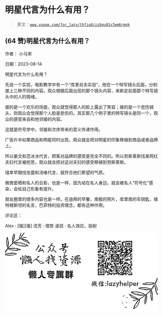 # 明星代言为什么有用？

> 原文：[`www.yuque.com/for_lazy/thfiu8/zzbgu91s7wm6rmgk`](https://www.yuque.com/for_lazy/thfiu8/zzbgu91s7wm6rmgk)



## (64 赞)明星代言为什么有用？ 

作者： 小马宋 

日期：2023-08-14 

明星代言为什么有用？ 

先说一个实验，电影教学中有一个“库里肖夫实验”，他在一个特写镜头后面，分别接上三种不同的内容。观众根据后面出现的那个镜头内容，来断定前面那个特写镜头中的人的情绪。 

接的是一个欢乐的场面，观众就觉得那人的脸上露出了笑容；接的是一个悲伤镜头，则观众会觉得那个人脸是悲伤的。其实那几个例子里的特写镜头是同一个，观众的感受来自和他邻接的内容。 

这就是符号学中，邻接和次序带来的意义传递作用。 

广告片中如果商品和明星同时出现，观众就会把对明星的印象移植到商品或者品牌上。 

所以姜文和范冰冰代言，顾客对品牌的感受是完全不同的。所以劳斯莱斯找某网红夫妇代言被挖苦，观众就会把对这对夫妇的感受移植到劳斯莱斯。 

瑞幸早期找张震和汤唯代言，就符合他们希望的气质。 

微商爱晒和名人的合影，也是一样，因为站在名人身边，就会被名人“符号化”感染，会给自己形象有提升。 

朋友圈里的很多内容也是一样。在迪拜的早餐，南极的照片，库里南的车钥匙，维特根斯坦的名言，巴菲特的投资理念，都有这种作用。 

评论区： 

Alex : [强][强] 流芳 : 借势 波叔 : 名人效应，投射 

![](img/894d30a529e7c37bcd3392323c99941c.png)  